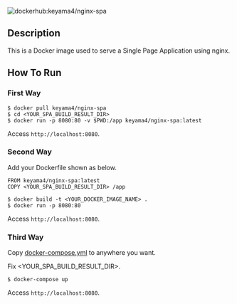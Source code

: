![dockerhub:keyama4/nginx-spa](https://img.shields.io/badge/dockerhub-keyama4/nginx--spa-blue.svg) 

## Description

This is a Docker image used to serve a Single Page Application using nginx.

## How To Run

### First Way

```
$ docker pull keyama4/nginx-spa
$ cd <YOUR_SPA_BUILD_RESULT_DIR>
$ docker run -p 8080:80 -v $PWD:/app keyama4/nginx-spa:latest
```

Access `http://localhost:8080`.

### Second Way

Add your Dockerfile shown as below.

```
FROM keyama4/nginx-spa:latest
COPY <YOUR_SPA_BUILD_RESULT_DIR> /app
```

```
$ docker build -t <YOUR_DOCKER_IMAGE_NAME> . 
$ docker run -p 8080:80 
```

Access `http://localhost:8080`.

### Third Way
Copy [docker-compose.yml](https://github.com/keyama4/docker-nginx-spa/blob/master/docker-compose.yml) to anywhere you want.  

Fix <YOUR_SPA_BUILD_RESULT_DIR>.

```
$ docker-compose up 
```
Access `http://localhost:8080`.
